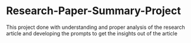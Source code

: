 # Research-Paper-Summary-Project
This project done with understanding and proper analysis of the research article and developing the prompts to get the insights out of the article

